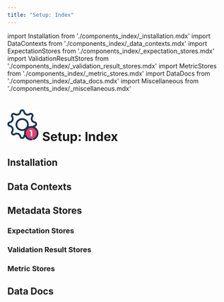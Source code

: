 ```yaml
---
title: "Setup: Index"
---
```



import Installation from './components_index/_installation.mdx'
import DataContexts from './components_index/_data_contexts.mdx'
import ExpectationStores from './components_index/_expectation_stores.mdx'
import ValidationResultStores from './components_index/_validation_result_stores.mdx'
import MetricStores from './components_index/_metric_stores.mdx'
import DataDocs from './components_index/_data_docs.mdx'
import Miscellaneous from './components_index/_miscellaneous.mdx'

# [![Setup Icon](../../images/universal_map/Gear-active.png)](./setup_overview.md) Setup: Index

## Installation
<Installation />

## Data Contexts
<DataContexts />

## Metadata Stores

### Expectation Stores
<ExpectationStores />

### Validation Result Stores
<ValidationResultStores />

### Metric Stores
<MetricStores />

## Data Docs
<DataDocs />

